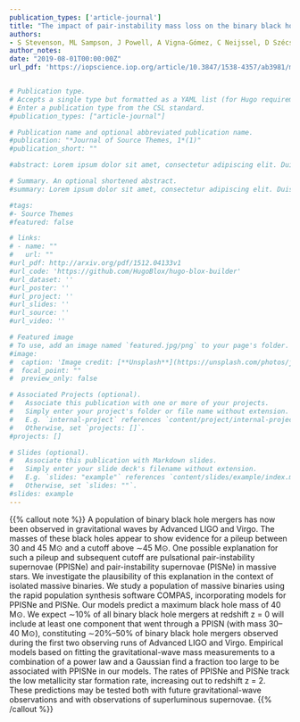 ```yaml
---
publication_types: ['article-journal']
title: "The impact of pair-instability mass loss on the binary black hole mass distribution -- ApJ"
authors:
- S Stevenson, ML Sampson, J Powell, A Vigna-Gómez, C Neijssel, D Szécsi, I Mandel
author_notes:
date: "2019-08-01T00:00:00Z"
url_pdf: 'https://iopscience.iop.org/article/10.3847/1538-4357/ab3981/meta'


# Publication type.
# Accepts a single type but formatted as a YAML list (for Hugo requirements).
# Enter a publication type from the CSL standard.
#publication_types: ["article-journal"]

# Publication name and optional abbreviated publication name.
#publication: "*Journal of Source Themes, 1*(1)"
#publication_short: ""

#abstract: Lorem ipsum dolor sit amet, consectetur adipiscing elit. Duis posuere tellus ac #convallis placerat. Proin tincidunt magna sed ex sollicitudin condimentum. Sed ac faucibus dolor, #scelerisque sollicitudin nisi. Cras purus urna, suscipit quis sapien eu, pulvinar tempor diam. #Quisque risus orci, mollis id ante sit amet, gravida egestas nisl. Sed ac tempus magna. Proin in #dui enim. Donec condimentum, sem id dapibus fringilla, tellus enim condimentum arcu, nec volutpat #est felis vel metus. Vestibulum sit amet erat at nulla eleifend gravida.

# Summary. An optional shortened abstract.
#summary: Lorem ipsum dolor sit amet, consectetur adipiscing elit. Duis posuere tellus ac convallis #placerat. Proin tincidunt magna sed ex sollicitudin condimentum.

#tags:
#- Source Themes
#featured: false

# links:
# - name: ""
#   url: ""
#url_pdf: http://arxiv.org/pdf/1512.04133v1
#url_code: 'https://github.com/HugoBlox/hugo-blox-builder'
#url_dataset: ''
#url_poster: ''
#url_project: ''
#url_slides: ''
#url_source: ''
#url_video: ''

# Featured image
# To use, add an image named `featured.jpg/png` to your page's folder. 
#image:
#  caption: 'Image credit: [**Unsplash**](https://unsplash.com/photos/jdD8gXaTZsc)'
#  focal_point: ""
#  preview_only: false

# Associated Projects (optional).
#   Associate this publication with one or more of your projects.
#   Simply enter your project's folder or file name without extension.
#   E.g. `internal-project` references `content/project/internal-project/index.md`.
#   Otherwise, set `projects: []`.
#projects: []

# Slides (optional).
#   Associate this publication with Markdown slides.
#   Simply enter your slide deck's filename without extension.
#   E.g. `slides: "example"` references `content/slides/example/index.md`.
#   Otherwise, set `slides: ""`.
#slides: example
---
```


{{% callout note %}}
A population of binary black hole mergers has now been observed in gravitational waves by Advanced LIGO and Virgo. The masses of these black holes appear to show evidence for a pileup between 30 and 45 M⊙ and a cutoff above ∼45 M⊙. One possible explanation for such a pileup and subsequent cutoff are pulsational pair-instability supernovae (PPISNe) and pair-instability supernovae (PISNe) in massive stars. We investigate the plausibility of this explanation in the context of isolated massive binaries. We study a population of massive binaries using the rapid population synthesis software COMPAS, incorporating models for PPISNe and PISNe. Our models predict a maximum black hole mass of 40 M⊙. We expect ∼10% of all binary black hole mergers at redshift z = 0 will include at least one component that went through a PPISN (with mass 30–40 M⊙), constituting ∼20%–50% of binary black hole mergers observed during the first two observing runs of Advanced LIGO and Virgo. Empirical models based on fitting the gravitational-wave mass measurements to a combination of a power law and a Gaussian find a fraction too large to be associated with PPISNe in our models. The rates of PPISNe and PISNe track the low metallicity star formation rate, increasing out to redshift z = 2. These predictions may be tested both with future gravitational-wave observations and with observations of superluminous supernovae.
{{% /callout %}}
